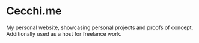Cecchi.me
=========

My personal website, showcasing personal projects and proofs of concept. Additionally used as a host for freelance work.
